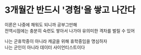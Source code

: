 # 3개월간 반드시 '경험'을 쌓고 나간다
이론은 나중에 채워도 되니까 공부그만해<br>
전역시점에는 충분히 숙련도 쌓아서 나가야 유의미한 격차를 벌릴 수 있어<br>

나는 군휴학중이 아니라 캐글을 위해 휴학중임을 명심하자<br>
나는 군인이 아니라 데이터 사이언티스트이다<br>
